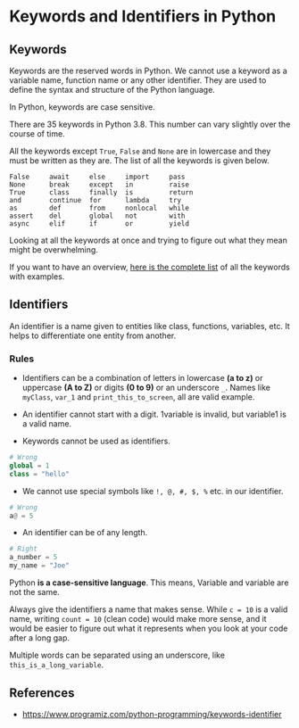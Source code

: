 # Keywords and Identifiers in Python
## Keywords
Keywords are the reserved words in Python. We cannot use a keyword as a variable name, function name or any other identifier. They are used to define the syntax and structure of the Python language.

In Python, keywords are case sensitive.

There are 35 keywords in Python 3.8. This number can vary slightly over the course of time.

All the keywords except `True`, `False` and `None` are in lowercase and they must be written as they are. The list of all the keywords is given below.

```
False     await     else     import     pass
None      break     except   in         raise
True      class     finally  is         return
and       continue  for      lambda     try
as        def       from     nonlocal   while
assert    del       global   not        with
async     elif      if       or         yield
```

Looking at all the keywords at once and trying to figure out what they mean might be overwhelming.

If you want to have an overview, [here is the complete list](https://www.programiz.com/python-programming/keyword-list) of all the keywords with examples.

## Identifiers

An identifier is a name given to entities like class, functions, variables, etc. It helps to differentiate one entity from another.

### Rules
- Identifiers can be a combination of letters in lowercase **(a to z)** or uppercase **(A to Z)** or digits **(0 to 9)** or an underscore `_`. Names like `myClass`, `var_1` and `print_this_to_screen`, all are valid example.

- An identifier cannot start with a digit. 1variable is invalid, but variable1 is a valid name.

- Keywords cannot be used as identifiers.
```python
# Wrong
global = 1
class = "hello"
```

- We cannot use special symbols like `!, @, #, $, %` etc. in our identifier.
```python
# Wrong
a@ = 5
```

- An identifier can be of any length.

```python
# Right
a_number = 5
my_name = "Joe"
```

Python **is a case-sensitive language**. This means, Variable and variable are not the same.

Always give the identifiers a name that makes sense. While `c = 10` is a valid name, writing `count = 10` (clean code) would make more sense, and it would be easier to figure out what it represents when you look at your code after a long gap.

Multiple words can be separated using an underscore, like `this_is_a_long_variable`.

## References
- https://www.programiz.com/python-programming/keywords-identifier